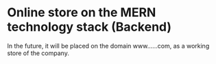 # Online store on the MERN technology stack (Backend)

In the future, it will be placed on the domain www......com, as a working store of the company.
